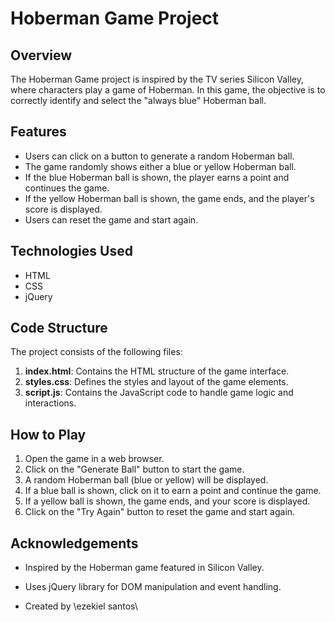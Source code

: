 Hoberman Game Project
=====================

Overview
--------

The Hoberman Game project is inspired by the TV series Silicon Valley, where characters play a game of Hoberman. In this game, the objective is to correctly identify and select the "always blue" Hoberman ball.

Features
--------

*   Users can click on a button to generate a random Hoberman ball.
*   The game randomly shows either a blue or yellow Hoberman ball.
*   If the blue Hoberman ball is shown, the player earns a point and continues the game.
*   If the yellow Hoberman ball is shown, the game ends, and the player's score is displayed.
*   Users can reset the game and start again.

Technologies Used
-----------------

*   HTML
*   CSS
*   jQuery

Code Structure
--------------

The project consists of the following files:

1.  **index.html**: Contains the HTML structure of the game interface.
2.  **styles.css**: Defines the styles and layout of the game elements.
3.  **script.js**: Contains the JavaScript code to handle game logic and interactions.

How to Play
-----------

1.  Open the game in a web browser.
2.  Click on the "Generate Ball" button to start the game.
3.  A random Hoberman ball (blue or yellow) will be displayed.
4.  If a blue ball is shown, click on it to earn a point and continue the game.
5.  If a yellow ball is shown, the game ends, and your score is displayed.
6.  Click on the "Try Again" button to reset the game and start again.

Acknowledgements
----------------

*   Inspired by the Hoberman game featured in Silicon Valley.
*   Uses jQuery library for DOM manipulation and event handling.



*   Created by \ezekiel santos\
